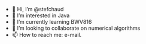- 👋 Hi, I’m @stefchaud
- 👀 I’m interested in Java
- 🌱 I’m currently learning BWV816
- 💞️ I’m looking to collaborate on numerical algorithms
- 📫 How to reach me: e-mail.

<!---
stefchaud/stefchaud is a ✨ special ✨ repository because its `README.md` (this file) appears on your GitHub profile.
You can click the Preview link to take a look at your changes.
--->
